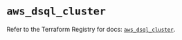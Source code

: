 # `aws_dsql_cluster`

Refer to the Terraform Registry for docs: [`aws_dsql_cluster`](https://registry.terraform.io/providers/hashicorp/aws/5.100.0/docs/resources/dsql_cluster).
